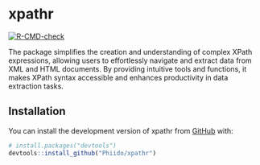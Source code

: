 
<!-- README.md is generated from README.Rmd. Please edit that file -->

# xpathr

<!-- badges: start -->

[![R-CMD-check](https://github.com/Phiido/xpathr/actions/workflows/R-CMD-check.yaml/badge.svg)](https://github.com/Phiido/xpathr/actions/workflows/R-CMD-check.yaml)
<!-- badges: end -->

The package simplifies the creation and understanding of complex XPath
expressions, allowing users to effortlessly navigate and extract data
from XML and HTML documents. By providing intuitive tools and functions,
it makes XPath syntax accessible and enhances productivity in data
extraction tasks.

## Installation

You can install the development version of xpathr from
[GitHub](https://github.com/) with:

``` r
# install.packages("devtools")
devtools::install_github("Phiido/xpathr")
```
